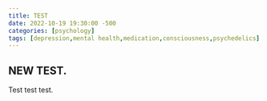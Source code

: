 ```yaml
---
title: TEST
date: 2022-10-19 19:30:00 -500
categories: [psychology]
tags: [depression,mental health,medication,consciousness,psychedelics]
---
```


## NEW TEST.

Test test test.
